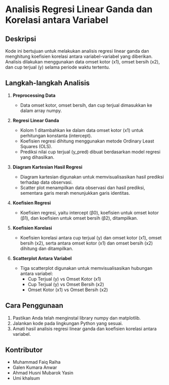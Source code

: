 # Analisis Regresi Linear Ganda dan Korelasi antara Variabel

## Deskripsi
Kode ini bertujuan untuk melakukan analisis regresi linear ganda dan menghitung koefisien korelasi antara variabel-variabel yang diberikan. Analisis dilakukan menggunakan data omset kotor (x1), omset bersih (x2), dan cup terjual (y) selama periode waktu tertentu.

## Langkah-langkah Analisis
1. **Preprocessing Data**
   - Data omset kotor, omset bersih, dan cup terjual dimasukkan ke dalam array numpy.
   
2. **Regresi Linear Ganda**
   - Kolom 1 ditambahkan ke dalam data omset kotor (x1) untuk perhitungan konstanta (intercept).
   - Koefisien regresi dihitung menggunakan metode Ordinary Least Squares (OLS).
   - Prediksi nilai cup terjual (y_pred) dibuat berdasarkan model regresi yang dihasilkan.
   
3. **Diagram Kartesian Hasil Regresi**
   - Diagram kartesian digunakan untuk memvisualisasikan hasil prediksi terhadap data observasi.
   - Scatter plot menampilkan data observasi dan hasil prediksi, sementara garis merah menunjukkan garis identitas.
   
4. **Koefisien Regresi**
   - Koefisien regresi, yaitu intercept (β0), koefisien untuk omset kotor (β1), dan koefisien untuk omset bersih (β2), ditampilkan.

5. **Koefisien Korelasi**
   - Koefisien korelasi antara cup terjual (y) dan omset kotor (x1), omset bersih (x2), serta antara omset kotor (x1) dan omset bersih (x2) dihitung dan ditampilkan.

6. **Scatterplot Antara Variabel**
   - Tiga scatterplot digunakan untuk memvisualisasikan hubungan antara variabel:
     - Cup Terjual (y) vs Omset Kotor (x1)
     - Cup Terjual (y) vs Omset Bersih (x2)
     - Omset Kotor (x1) vs Omset Bersih (x2)

## Cara Penggunaan
1. Pastikan Anda telah menginstal library numpy dan matplotlib.
2. Jalankan kode pada lingkungan Python yang sesuai.
3. Amati hasil analisis regresi linear ganda dan koefisien korelasi antara variabel.

## Kontributor
- Muhammad Faiq Raiha
- Galen Kumara Anwar
- Ahmad Husni Mubarok Yasin
- Umi khalsum
